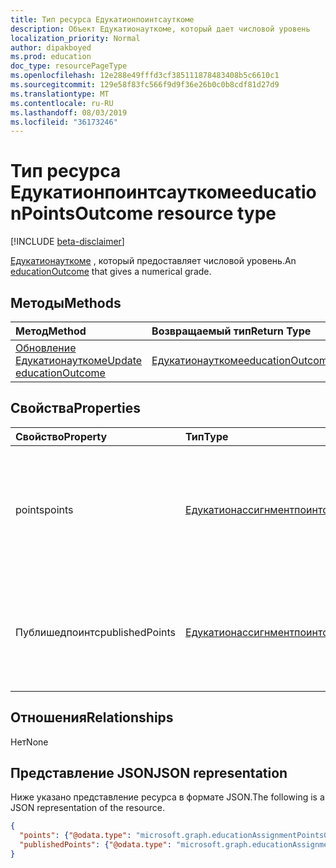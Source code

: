 ```yaml
---
title: Тип ресурса Едукатионпоинтсауткоме
description: Объект Едукатионауткоме, который дает числовой уровень
localization_priority: Normal
author: dipakboyed
ms.prod: education
doc_type: resourcePageType
ms.openlocfilehash: 12e288e49fffd3cf385111878483408b5c6610c1
ms.sourcegitcommit: 129e58f83fc566f9d9f36e26b0c0b8cdf81d27d9
ms.translationtype: MT
ms.contentlocale: ru-RU
ms.lasthandoff: 08/03/2019
ms.locfileid: "36173246"
---
```

# <a name="educationpointsoutcome-resource-type"></a><span data-ttu-id="17e23-103">Тип ресурса Едукатионпоинтсауткоме</span><span class="sxs-lookup"><span data-stu-id="17e23-103">educationPointsOutcome resource type</span></span>

[!INCLUDE [beta-disclaimer](../../includes/beta-disclaimer.md)]

<span data-ttu-id="17e23-104">[Едукатионауткоме](educationoutcome.md) , который предоставляет числовой уровень.</span><span class="sxs-lookup"><span data-stu-id="17e23-104">An [educationOutcome](educationoutcome.md) that gives a numerical grade.</span></span>

## <a name="methods"></a><span data-ttu-id="17e23-105">Методы</span><span class="sxs-lookup"><span data-stu-id="17e23-105">Methods</span></span>

| <span data-ttu-id="17e23-106">Метод</span><span class="sxs-lookup"><span data-stu-id="17e23-106">Method</span></span>       | <span data-ttu-id="17e23-107">Возвращаемый тип</span><span class="sxs-lookup"><span data-stu-id="17e23-107">Return Type</span></span> | <span data-ttu-id="17e23-108">Описание</span><span class="sxs-lookup"><span data-stu-id="17e23-108">Description</span></span> |
|:-------------|:------------|:------------|
| [<span data-ttu-id="17e23-109">Обновление Едукатионауткоме</span><span class="sxs-lookup"><span data-stu-id="17e23-109">Update educationOutcome</span></span>](../api/educationoutcome-update.md) | [<span data-ttu-id="17e23-110">Едукатионауткоме</span><span class="sxs-lookup"><span data-stu-id="17e23-110">educationOutcome</span></span>](educationoutcome.md) | <span data-ttu-id="17e23-111">Обновление объекта Едукатионауткоме.</span><span class="sxs-lookup"><span data-stu-id="17e23-111">Update educationOutcome object.</span></span> |

## <a name="properties"></a><span data-ttu-id="17e23-112">Свойства</span><span class="sxs-lookup"><span data-stu-id="17e23-112">Properties</span></span>

| <span data-ttu-id="17e23-113">Свойство</span><span class="sxs-lookup"><span data-stu-id="17e23-113">Property</span></span>     | <span data-ttu-id="17e23-114">Тип</span><span class="sxs-lookup"><span data-stu-id="17e23-114">Type</span></span>        | <span data-ttu-id="17e23-115">Описание</span><span class="sxs-lookup"><span data-stu-id="17e23-115">Description</span></span> |
|:-------------|:------------|:------------|
|<span data-ttu-id="17e23-116">points</span><span class="sxs-lookup"><span data-stu-id="17e23-116">points</span></span>|[<span data-ttu-id="17e23-117">Едукатионассигнментпоинтсграде</span><span class="sxs-lookup"><span data-stu-id="17e23-117">educationAssignmentPointsGrade</span></span>](educationassignmentpointsgrade.md)|<span data-ttu-id="17e23-118">Числовое значение, которое преподаватель приделил студенту для этого назначения.</span><span class="sxs-lookup"><span data-stu-id="17e23-118">The numeric grade the teacher has given the student for this assignment.</span></span>|
|<span data-ttu-id="17e23-119">Публишедпоинтс</span><span class="sxs-lookup"><span data-stu-id="17e23-119">publishedPoints</span></span>|[<span data-ttu-id="17e23-120">Едукатионассигнментпоинтсграде</span><span class="sxs-lookup"><span data-stu-id="17e23-120">educationAssignmentPointsGrade</span></span>](educationassignmentpointsgrade.md)|<span data-ttu-id="17e23-121">Копия свойства Points, которое устанавливается при отпадении уровня на учащийся.</span><span class="sxs-lookup"><span data-stu-id="17e23-121">A copy of the points property that is made when the grade is released to the student.</span></span>|

## <a name="relationships"></a><span data-ttu-id="17e23-122">Отношения</span><span class="sxs-lookup"><span data-stu-id="17e23-122">Relationships</span></span>

<span data-ttu-id="17e23-123">Нет</span><span class="sxs-lookup"><span data-stu-id="17e23-123">None</span></span>

## <a name="json-representation"></a><span data-ttu-id="17e23-124">Представление JSON</span><span class="sxs-lookup"><span data-stu-id="17e23-124">JSON representation</span></span>

<span data-ttu-id="17e23-125">Ниже указано представление ресурса в формате JSON.</span><span class="sxs-lookup"><span data-stu-id="17e23-125">The following is a JSON representation of the resource.</span></span>

<!-- {
  "blockType": "resource",
  "optionalProperties": [

  ],
  "@odata.type": "microsoft.graph.educationPointsOutcome",
  "baseType": "",
  "keyProperty": "id"
}-->

```json
{
  "points": {"@odata.type": "microsoft.graph.educationAssignmentPointsGrade"},
  "publishedPoints": {"@odata.type": "microsoft.graph.educationAssignmentPointsGrade"}
}
```

<!-- uuid: 16cd6b66-4b1a-43a1-adaf-3a886856ed98
2019-02-04 14:57:30 UTC -->
<!-- {
  "type": "#page.annotation",
  "description": "educationPointsOutcome resource",
  "keywords": "",
  "section": "documentation",
  "tocPath": ""
}-->